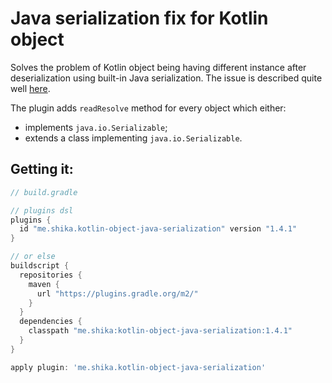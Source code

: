 # Java serialization fix for Kotlin object

Solves the problem of Kotlin object being having different instance after deserialization using built-in Java serialization.
The issue is described quite well [here](https://blog.stylingandroid.com/kotlin-serializable-objects/).

The plugin adds `readResolve` method for every object which either:
 - implements `java.io.Serializable`;
 - extends a class implementing `java.io.Serializable`.

## Getting it:

```groovy
// build.gradle

// plugins dsl
plugins {
  id "me.shika.kotlin-object-java-serialization" version "1.4.1"
}

// or else
buildscript {
  repositories {
    maven {
      url "https://plugins.gradle.org/m2/"
    }
  }
  dependencies {
    classpath "me.shika:kotlin-object-java-serialization:1.4.1"
  }
}

apply plugin: 'me.shika.kotlin-object-java-serialization'
```
